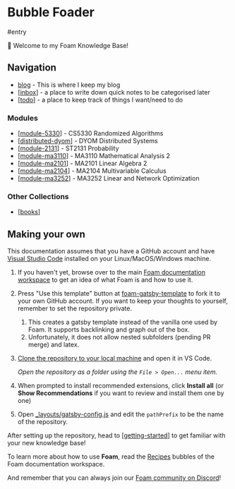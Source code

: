 # Bubble Foader
#entry

👋 Welcome to my Foam Knowledge Base!

## Navigation

- [blog](dingyuchen.github.io) - This is where I keep my blog
- [[inbox]] - a place to write down quick notes to be categorised later
- [[todo]] - a place to keep track of things I want/need to do

### Modules
- [[module-5330]] - CS5330 Randomized Algorithms
- [[distributed-dyom]] - DYOM Distributed Systems
- [[module-2131]] - ST2131 Probability
- [[module-ma3110]] - MA3110 Mathematical Analysis 2
- [[module-ma2101]] - MA2101 Linear Algebra 2
- [[module-ma2104]] - MA2104 Multivariable Calculus
- [[module-ma3252]] - MA3252 Linear and Network Optimization

### Other Collections
- [[books]]

## Making your own

This documentation assumes that you have a GitHub account and have [Visual Studio Code](https://code.visualstudio.com/) installed on your Linux/MacOS/Windows machine.

1. If you haven't yet, browse over to the main [Foam documentation workspace](https://foambubble.github.io/foam) to get an idea of what Foam is and how to use it.
2. Press "Use this template" button at [foam-gatsby-template](https://github.com/mathieudutour/foam-gatsby-template/generate) to fork it to your own GitHub account. If you want to keep your thoughts to yourself, remember to set the repository private.
   1. This creates a gatsby template instead of the vanilla one used by Foam. It supports backlinking and graph out of the box.
   2. Unfortunately, it does not allow nested subfolders (pending PR merge) and latex.
3. [Clone the repository to your local machine](https://help.github.com/en/github/creating-cloning-and-archiving-repositories/cloning-a-repository) and open it in VS Code.

    *Open the repository as a folder using the `File > Open...` menu item.*

4. When prompted to install recommended extensions, click **Install all** (or **Show Recommendations** if you want to review and install them one by one)
5. Open [_layouts/gatsby-config.js](_layouts/gatsby-config.js) and edit the `pathPrefix` to be the name of the repository.

After setting up the repository, head to [[getting-started]] to get familiar with your new knowledge base!

To learn more about how to use **Foam**, read the [Recipes](https://foambubble.github.io/foam/recipes/recipes) bubbles of the Foam documentation workspace.

And remember that you can always join our  [Foam community on Discord](https://discord.gg/HV2tn2FpEk)!

[//begin]: # "Autogenerated link references for markdown compatibility"
[inbox]: inbox "Inbox"
[todo]: todo "Todo"
[module-5330]: cs5330/module-5330 "Randomized Algorithms"
[distributed-dyom]: distributed-dyom/distributed-dyom "Distributed Systems"
[module-2131]: st2131/module-2131 "Probability"
[module-ma3110]: ma3110/module-ma3110 "Mathematical Analysis 2"
[module-ma2101]: ma2101/module-ma2101 "Linear Algebra 2"
[module-ma2104]: ma2104/module-ma2104 "Multivariable Calculus"
[module-ma3252]: ma3252/module-ma3252 "Linear and Network Optimization"
[books]: misc/books "Books I've Read"
[getting-started]: getting-started "Getting Started"
[//end]: # "Autogenerated link references"
